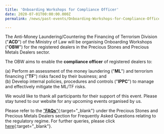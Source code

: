 ```yaml
---
title: 'Onboarding Workshops for Compliance Officer'
date: 2020-07-01T00:00:00.000Z
permalink: /news/past-events/Onboarding-Workshops-for-Compliance-Officer/

---
```



The Anti-Money Laundering/Countering the Financing of Terrorism Division ("**ACD**") of the Ministry of Law will be organising Onboarding Workshops ("**OBW**") for the registered dealers in the Precious Stones and Precious Metals Dealers sector. 

The OBW aims to enable the **compliance officer** of registered dealers to:

(a) Perform an assessment of the money laundering ("**ML**") and terrorism financing ("**TF**") risks faced by their business; and <br>
(b) Develop internal policies, procedures and controls ("**IPPC**") to manage and effectively mitigate the ML/TF risks.

We would like to thank all participants for their support of this event. Please stay tuned to our website for any upcoming events organised by us.

Please refer to the ["**FAQs**"](https://va.ecitizen.gov.sg/cfp/customerPages/mlaw/explorefaq.aspx){:target="_blank"} under the Precious Stones and Precious Metals Dealers section for Frequently Asked Questions relating to the regulatory regime. For further queries, please click [here](https://eservices.mlaw.gov.sg/enquiry/){:target="_blank"}.
